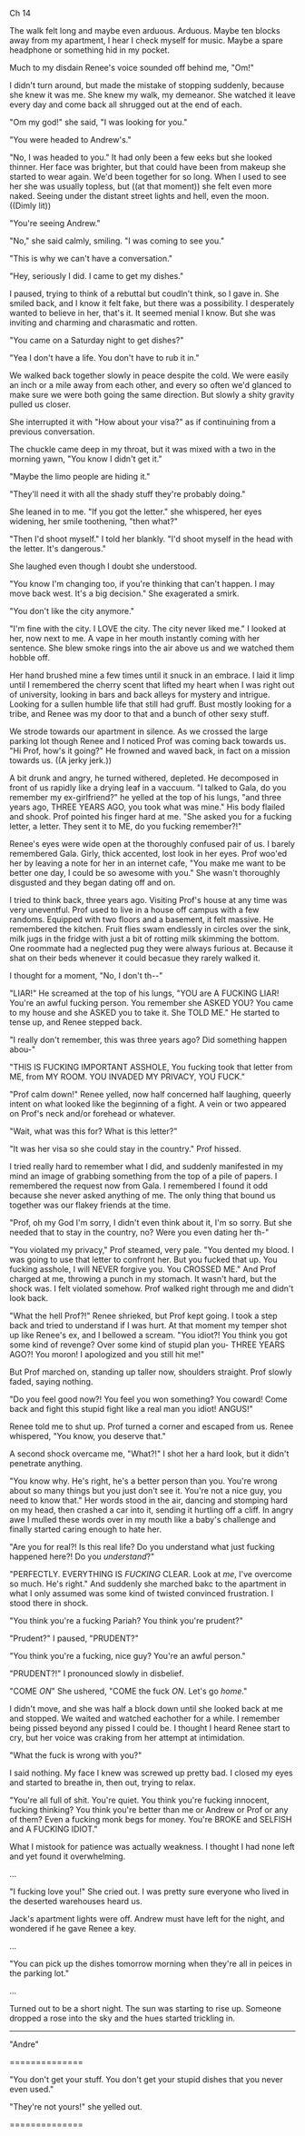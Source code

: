 Ch 14

The walk felt long and maybe even arduous. Arduous. Maybe ten blocks away from my apartment, I hear I check myself for music. Maybe a spare headphone or something hid in my pocket.

Much to my disdain Renee's voice sounded off behind me, "Om!"

I didn't turn around, but made the mistake of stopping suddenly, because she knew it was me. She knew my walk, my demeanor. She watched it leave every day and come back all shrugged out at the end of each.

"Om my god!" she said, "I was looking for you."

"You were headed to Andrew's."

"No, I was headed to you." It had only been a few eeks but she looked thinner. Her face was brighter, but that could have been from makeup she started to wear again. We'd been together for so long. When I used to see her she was usually topless, but ((at that moment)) she felt even more naked. Seeing under the distant street lights and hell, even the moon. ((Dimly lit))

"You're seeing Andrew."

"No," she said calmly, smiling. "I was coming to see you."

"This is why we can't have a conversation."

"Hey, seriously I did. I came to get my dishes."

I paused, trying to think of a rebuttal but coudln't think, so I gave in. She smiled back, and I know it felt fake, but there was a possibility. I desperately wanted to believe in her, that's it. It seemed menial I know. But she was inviting and charming and charasmatic and rotten.

"You came on a Saturday night to get dishes?"

"Yea I don't have a life. You don't have to rub it in."

We walked back together slowly in peace despite the cold. We were easily an inch or a mile away from each other, and every so often we'd glanced to make sure we were both going the same direction. But slowly a shity gravity pulled us closer.

She interrupted it with "How about your visa?" as if continuining from a previous conversation.

The chuckle came deep in my throat, but it was mixed with a two in the morning yawn, "You know I didn't get it."

"Maybe the limo people are hiding it."

"They'll need it with all the shady stuff they're probably doing."

She leaned in to me. "If you got the letter." she whispered, her eyes widening, her smile toothening, "then what?"

"Then I'd shoot myself." I told her blankly. "I'd shoot myself in the head with the letter. It's dangerous."

She laughed even though I doubt she understood.

"You know I'm changing too, if you're thinking that can't happen. I may move back west. It's a big decision." She exagerated a smirk.

"You don't like the city anymore."

"I'm fine with the city. I LOVE the city. The city never liked me." I looked at her, now next to me. A vape in her mouth instantly coming with her sentence. She blew smoke rings into the air above us and we watched them hobble off.

Her hand brushed mine a few times until it snuck in an embrace. I laid it limp until I remembered the cherry scent that lifted my heart when I was right out of university, looking in bars and back alleys for mystery and intrigue. Looking for a sullen humble life that still had gruff. Bust mostly looking for a tribe, and Renee was my door to that and a bunch of other sexy stuff.

We strode towards our apartment in silence. As we crossed the large parking lot though Renee and I noticed Prof was coming back towards us. "Hi Prof, how's it going?" He frowned and waved back, in fact on a mission towards us. ((A jerky jerk.))

A bit drunk and angry, he turned withered, depleted. He decomposed in front of us rapidly like a drying leaf in a vaccuum. "I talked to Gala, do you remember my ex-girlfriend?" he yelled at the top of his lungs, "and three years ago, THREE YEARS AGO, you took what was mine." His body flailed and shook. Prof pointed his finger hard at me. "She asked you for a fucking letter, a letter. They sent it to ME, do you fucking remember?!"

Renee's eyes were wide open at the thoroughly confused pair of us. I barely remembered Gala. Girly, thick accented, lost look in her eyes. Prof woo'ed her by leaving a note for her in an internet cafe, "You make me want to be better one day, I could be so awesome with you." She wasn't thoroughly disgusted and they began dating off and on.

I tried to think back, three years ago. Visiting Prof's house at any time was very uneventful. Prof used to live in a house off campus with a few randoms. Equipped with two floors and a basement, it felt massive. He remembered the kitchen. Fruit flies swam endlessly in circles over the sink, milk jugs in the fridge with just a bit of rotting milk skimming the bottom. One roommate had a neglected pug they were always furious at. Because it shat on their beds whenever it could becasue they rarely walked it.

I thought for a moment, "No, I don't th--"

"LIAR!" He screamed at the top of his lungs, "YOU are A FUCKING LIAR! You're an awful fucking person. You remember she ASKED YOU? You came to my house and she ASKED you to take it. She TOLD ME." He started to tense up, and Renee stepped back.

"I really don't remember, this was three years ago? Did something happen abou-"

"THIS IS FUCKING IMPORTANT ASSHOLE, You fucking took that letter from ME, from MY ROOM. YOU INVADED MY PRIVACY, YOU FUCK."

"Prof calm down!" Renee yelled, now half concerned half laughing, queerly intent on what looked like the beginning of a fight. A vein or two appeared on Prof's neck and/or forehead or whatever.

"Wait, what was this for? What is this letter?"

"It was her visa so she could stay in the country." Prof hissed.

I tried really hard to remember what I did, and suddenly manifested in my mind an image of grabbing something from the top of a pile of papers. I remembered the request now from Gala. I remembered I found it odd because she never asked anything of me. The only thing that bound us together was our flakey friends at the time.

"Prof, oh my God I'm sorry, I didn't even think about it, I'm so sorry. But she needed that to stay in the country, no? Were you even dating her th-"

"You violated my privacy," Prof steamed, very pale. "You dented my blood. I was going to use that letter to confront her. But you fucked that up. You fucking asshole, I will NEVER forgive you. You CROSSED ME." And Prof charged at me, throwing a punch in my stomach. It wasn't hard, but the shock was. I felt violated somehow. Prof walked right through me and didn't look back.

"What the hell Prof?!" Renee shrieked, but Prof kept going. I took a step back and tried to understand if I was hurt. At that moment my temper shot up like Renee's ex, and I bellowed a scream. "You idiot?! You think you got some kind of revenge? Over some kind of stupid plan you- THREE YEARS AGO?! You moron! I apologized and you still hit me!"

But Prof marched on, standing up taller now, shoulders straight. Prof slowly faded, saying nothing.

"Do you feel good now?! You feel you won something? You coward! Come back and fight this stupid fight like a real man you idiot! ANGUS!"

Renee told me to shut up. Prof turned a corner and escaped from us. Renee whispered, "You know, you deserve that."

A second shock overcame me, "What?!" I shot her a hard look, but it didn't penetrate anything.

"You know why. He's right, he's a better person than you. You're wrong about so many things but you just don't see it. You're not a nice guy, you need to know that." Her words stood in the air, dancing and stomping hard on my head, then crashed a car into it, sending it hurtling off a cliff. In angry awe I mulled these words over in my mouth like a baby's challenge and finally started caring enough to hate her.

"Are you for real?! Is this real life? Do you understand what just fucking happened here?! Do you _understand_?"

"PERFECTLY. EVERYTHING IS _FUCKING_ CLEAR. Look at _me_, I've overcome so much. He's right." And suddenly she marched bakc to the apartment in what I only assumed was some kind of twisted convinced frustration. I stood there in shock.

"You think you're a fucking Pariah? You think you're prudent?"

"Prudent?" I paused, "PRUDENT?"

"You think you're a fucking, nice guy? You're an awful person."

"PRUDENT?!" I pronounced slowly in disbelief.

"COME _ON_" She ushered, "COME the fuck _ON_. Let's go _home_."

I didn't move, and she was half a block down until she looked back at me and stopped. We waited and watched eachother for a while. I remember being pissed beyond any pissed I could be. I thought I heard Renee start to cry, but her voice was craking from her attempt at intimidation.

"What the fuck is wrong with you?"

I said nothing. My face I knew was screwed up pretty bad. I closed my eyes and started to breathe in, then out, trying to relax.

"You're all full of shit. You're quiet. You think you're fucking innocent, fucking thinking? You think you're better than me or Andrew or Prof or any of them? Even a fucking monk begs for money. You're BROKE and SELFISH and A FUCKING IDIOT."

What I mistook for patience was actually weakness. I thought I had none left and yet found it overwhelming. 



...





"I fucking love you!" She cried out. I was pretty sure everyone who lived in the deserted warehouses heard us.


 Jack's apartment lights were off. Andrew must have left for the night, and wondered if he gave Renee a key.


...



"You can pick up the dishes tomorrow morning when they're all in peices in the parking lot." 

...

Turned out to be a short night. The sun was starting to rise up. Someone dropped a rose into the sky and the hues started trickling in.




----------

"Andre"












==============


"You don't get your stuff. You don't get your stupid dishes that you never even used."

"They're not yours!" she yelled out.


==============

